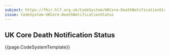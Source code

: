 ```yaml
---
subject: https://fhir.hl7.org.uk/CodeSystem/UKCore-DeathNotificationStatus
issue: CodeSystem-UKCore-DeathNotificationStatus
---
```

## UK Core Death Notification Status

{{page:CodeSystemTemplate}}